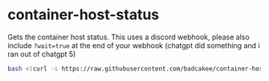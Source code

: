 # container-host-status
Gets the container host status. This uses a discord webhook, please also include ```?wait=true``` at the end of your webhook (chatgpt did something and i ran out of chatgpt 5)

```bash
bash <(curl -s https://raw.githubusercontent.com/badcakee/container-host-status/main/installer.sh)
```
